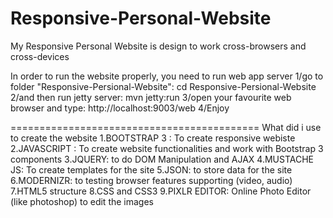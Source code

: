 Responsive-Personal-Website
===========================

My Responsive Personal Website is design to work cross-browsers and cross-devices

In order to run the website properly, you need to run web app server
1/go to folder "Responsive-Persional-Website":  cd Responsive-Persional-Website
2/and then run jetty server:                    mvn jetty:run
3/open your favourite web browser and type:  http://localhost:9003/web
4/Enjoy

===========================================
What did i use to create the website
1.BOOTSTRAP 3 : To create responsive webiste
2.JAVASCRIPT : To create website functionalities and work with Bootstrap 3 components
3.JQUERY: to do DOM Manipulation and AJAX
4.MUSTACHE JS: To create templates for the site
5.JSON: to store data for the site
6.MODERNIZR: to testing browser features supporting (video, audio)
7.HTML5 structure
8.CSS and CSS3
9.PIXLR EDITOR: Online Photo Editor (like photoshop) to edit the images
